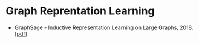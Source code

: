 # Graph Reprentation Learning
* GraphSage - Inductive Representation Learning on Large Graphs, 2018. [[pdf]](https://github.com/zhangyuanxun/MLReadings/blob/master/04.%20GNN/02.%20Paper/2017-NIPS-Inductive%20Representation%20Learning%20on%20Large%20Graphs.pdf)
